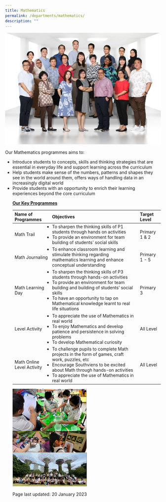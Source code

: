 ```yaml
---
title: Mathematics
permalink: /departments/mathematics/
description: ""
---
```

<img src="/images/math1.jpg">
<p>Our Mathematics programmes aims to:</p>
<ul>
<li>Introduce students to concepts, skills and thinking strategies that are essential in everyday life and support learning across the curriculum
<li>Help students make sense of the numbers, patterns and shapes they see in the world around them, offers ways of handling data in an increasingly digital world 
<li>Provide students with an opportunity to enrich their learning experiences beyond the core curriculum<br />
<p><strong><u>Our Key Programmes<br /></u></strong></p>

| Name of Programmes | Objectives | Target Level |
| -------- | -------- | -------- |
| Math Trail | <li>To sharpen the thinking skills of P1 students through hands on activities <li>To provide an environment for team building of students' social skills | Primary 1 & 2 |
| Math Journaling | <li>To enhance classroom learning and stimulate thinking regarding mathematics learning and enhance conceptual understanding | Primary 1 - 5 |
| Math Learning Day | <li>To sharpen the thinking skills of P3 students through hands-on activities<li>To provide an environment for team building and building of students’ social skills <li>To have an opportunity to tap on Mathematical knowledge learnt to real life situations | Primary 3 |
| Level Activity | <li>To appreciate the use of Mathematics in real world<li>To enjoy Mathematics and develop patience and persistence in solving problems<li>To develop Mathematical curiosity | All Level |
| Math Online Level Activity | <li>To challenge pupils to complete Math projects in the form of games, craft work, puzzles, etc<li>Encourage Southviens to be excited about Math through hands-on activities<li>To appreciate the use of Mathematics in real world | All Level |

<img style="width: 50%;" src="/images/Maths%20webpage.jpg">
<p>Page last updated: 20 January 2023</p>